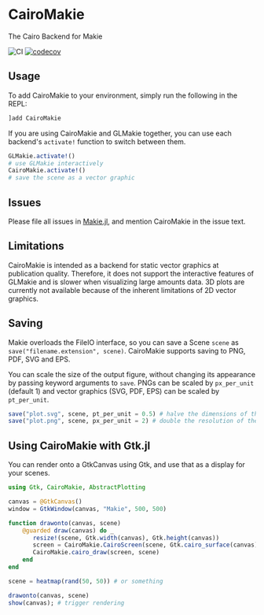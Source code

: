 # CairoMakie

The Cairo Backend for Makie

![CI](https://github.com/JuliaPlots/CairoMakie.jl/workflows/CI/badge.svg)
[![codecov](https://codecov.io/gh/JuliaPlots/CairoMakie.jl/branch/master/graph/badge.svg)](https://codecov.io/gh/JuliaPlots/CairoMakie.jl)

## Usage

To add CairoMakie to your environment, simply run the following in the REPL:
```julia
]add CairoMakie
```

If you are using CairoMakie and GLMakie together, you can use each backend's `activate!` function to switch between them.
```julia
GLMakie.activate!()
# use GLMakie interactively
CairoMakie.activate!()
# save the scene as a vector graphic
```

## Issues
Please file all issues in [Makie.jl](https://github.com/JuliaPlots/Makie.jl/issues/new), and mention CairoMakie in the issue text.

## Limitations

CairoMakie is intended as a backend for static vector graphics at publication quality. Therefore, it does not support the interactive features of GLMakie and is slower when visualizing large amounts data. 3D plots are currently not available because of the inherent limitations of 2D vector graphics.

## Saving

Makie overloads the FileIO interface, so you can save a Scene `scene` as `save("filename.extension", scene)`.  CairoMakie supports saving to PNG, PDF, SVG and EPS.

You can scale the size of the output figure, without changing its appearance by passing keyword arguments to `save`. PNGs can be scaled by `px_per_unit` (default 1) and vector graphics (SVG, PDF, EPS) can be scaled by `pt_per_unit`.

```julia
save("plot.svg", scene, pt_per_unit = 0.5) # halve the dimensions of the resulting SVG
save("plot.png", scene, px_per_unit = 2) # double the resolution of the resulting PNG
```

## Using CairoMakie with Gtk.jl

You can render onto a GtkCanvas using Gtk, and use that as a display for your scenes.

```julia
using Gtk, CairoMakie, AbstractPlotting

canvas = @GtkCanvas()
window = GtkWindow(canvas, "Makie", 500, 500)

function drawonto(canvas, scene)
    @guarded draw(canvas) do _
       resize!(scene, Gtk.width(canvas), Gtk.height(canvas))
       screen = CairoMakie.CairoScreen(scene, Gtk.cairo_surface(canvas), getgc(canvas), nothing)
       CairoMakie.cairo_draw(screen, scene)
    end
end

scene = heatmap(rand(50, 50)) # or something

drawonto(canvas, scene)
show(canvas); # trigger rendering
```
